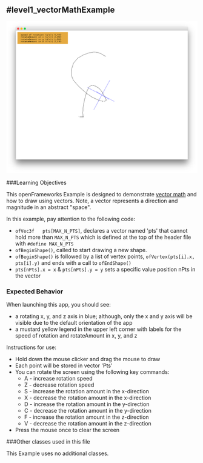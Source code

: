 #level1_vectorMathExample
--
![Screenshot of Example](vectorMathExample.png)

###Learning Objectives

This openFrameworks Example is designed to demonstrate 
[vector math](http://openframeworks.cc/tutorials/02_maths/001_vector_maths/) and how to draw using vectors.  Note, a vector represents a direction and magnitude in an abstract "space".

In this example, pay attention to the following code: 

*  ```ofVec3f	pts[MAX_N_PTS]```, declares a vector named 'pts' that cannot hold more than ```MAX_N_PTS``` which is defined at the top of the header file with ```#define MAX_N_PTS```
*  ```ofBeginShape()```, called to start drawing a new shape. 
*  ```ofBeginShape()``` is followed by a list of vertex points, ```ofVertex(pts[i].x, pts[i].y)``` and ends with a call to ```ofEndShape()```
*  ```pts[nPts].x = x``` &  ```pts[nPts].y = y``` sets a specific value position nPts in the vector 


### Expected Behavior

When launching this app, you should see:

* a rotating x, y, and z axis in blue; although, only the x and y axis will be visible due to the default orientation of the app
* a mustard yellow legend in the upper left corner with labels for the speed of rotation and rotateAmount in x, y, and z

Instructions for use:

* Hold down the mouse clicker and drag the mouse to draw
* Each point will be stored in vector 'Pts' 
* You can rotate the screen using the following key commands:
  * A - increase rotation speed
  * Z - decrease rotation speed
  * S - increase the rotation amount in the x-direction
  * X - decrease the rotation amount in the x-direction
  * D - increase the rotation amount in the y-direction
  * C - decrease the rotation amount in the y-direction
  * F - increase the rotation amount in the z-direction
  * V - decrease the rotation amount in the z-direction
* Press the mouse once to clear the screen

###Other classes used in this file

This Example uses no additional classes. 



